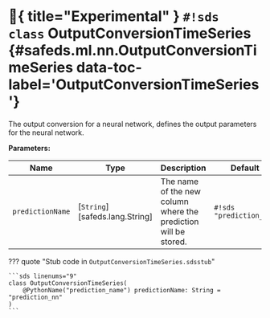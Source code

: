 # :test_tube:{ title="Experimental" } `#!sds class` OutputConversionTimeSeries {#safeds.ml.nn.OutputConversionTimeSeries data-toc-label='OutputConversionTimeSeries'}

The output conversion for a neural network, defines the output parameters for the neural network.

**Parameters:**

| Name | Type | Description | Default |
|------|------|-------------|---------|
| `predictionName` | [`String`][safeds.lang.String] | The name of the new column where the prediction will be stored. | `#!sds "prediction_nn"` |

??? quote "Stub code in `OutputConversionTimeSeries.sdsstub`"

    ```sds linenums="9"
    class OutputConversionTimeSeries(
        @PythonName("prediction_name") predictionName: String = "prediction_nn"
    )
    ```
